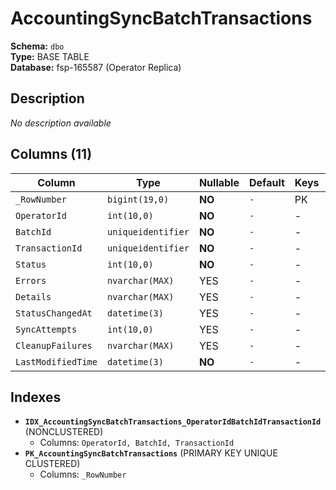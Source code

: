 # AccountingSyncBatchTransactions

**Schema:** `dbo`  
**Type:** BASE TABLE  
**Database:** fsp-165587 (Operator Replica)

## Description

*No description available*

## Columns (11)

| Column | Type | Nullable | Default | Keys | Description |
|--------|------|----------|---------|------|-------------|
| `_RowNumber` | `bigint(19,0)` | **NO** | `-` | PK | - |
| `OperatorId` | `int(10,0)` | **NO** | `-` | - | - |
| `BatchId` | `uniqueidentifier` | **NO** | `-` | - | - |
| `TransactionId` | `uniqueidentifier` | **NO** | `-` | - | - |
| `Status` | `int(10,0)` | **NO** | `-` | - | - |
| `Errors` | `nvarchar(MAX)` | YES | `-` | - | - |
| `Details` | `nvarchar(MAX)` | YES | `-` | - | - |
| `StatusChangedAt` | `datetime(3)` | YES | `-` | - | - |
| `SyncAttempts` | `int(10,0)` | YES | `-` | - | - |
| `CleanupFailures` | `nvarchar(MAX)` | YES | `-` | - | - |
| `LastModifiedTime` | `datetime(3)` | **NO** | `-` | - | - |

## Indexes

- **`IDX_AccountingSyncBatchTransactions_OperatorIdBatchIdTransactionId`** (NONCLUSTERED)
  - Columns: `OperatorId, BatchId, TransactionId`
- **`PK_AccountingSyncBatchTransactions`** (PRIMARY KEY UNIQUE CLUSTERED)
  - Columns: `_RowNumber`
